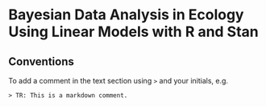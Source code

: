 # Bayesian Data Analysis in Ecology Using Linear Models with R and Stan


## Conventions

To add a comment in the text section using `>` and your initials, e.g.
```
> TR: This is a markdown comment.
```
